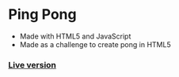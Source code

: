 # Ping Pong
* Made with HTML5 and JavaScript
* Made as a challenge to create pong in HTML5
### [Live version](https://mkrupauskas.github.io/Ping-Pong/)
